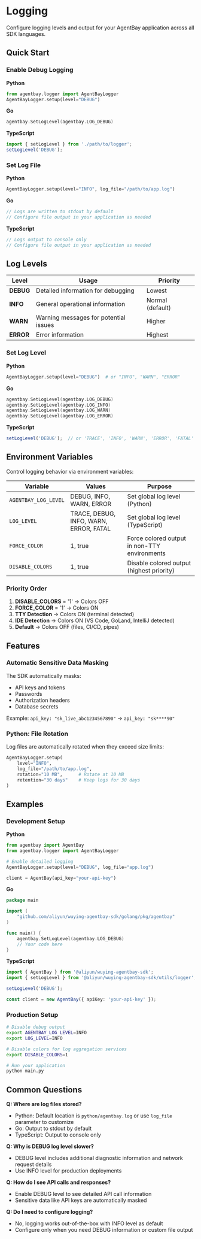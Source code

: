 # Logging

Configure logging levels and output for your AgentBay application across all SDK languages.

## Quick Start

### Enable Debug Logging

**Python**
```python
from agentbay.logger import AgentBayLogger
AgentBayLogger.setup(level="DEBUG")
```

**Go**
```go
agentbay.SetLogLevel(agentbay.LOG_DEBUG)
```

**TypeScript**
```typescript
import { setLogLevel } from './path/to/logger';
setLogLevel('DEBUG');
```

### Set Log File

**Python**
```python
AgentBayLogger.setup(level="INFO", log_file="/path/to/app.log")
```

**Go**
```go
// Logs are written to stdout by default
// Configure file output in your application as needed
```

**TypeScript**
```typescript
// Logs output to console only
// Configure file output in your application as needed
```

## Log Levels

| Level | Usage | Priority |
|-------|-------|----------|
| **DEBUG** | Detailed information for debugging | Lowest |
| **INFO** | General operational information | Normal (default) |
| **WARN** | Warning messages for potential issues | Higher |
| **ERROR** | Error information | Highest |

### Set Log Level

**Python**
```python
AgentBayLogger.setup(level="DEBUG")  # or "INFO", "WARN", "ERROR"
```

**Go**
```go
agentbay.SetLogLevel(agentbay.LOG_DEBUG)
agentbay.SetLogLevel(agentbay.LOG_INFO)
agentbay.SetLogLevel(agentbay.LOG_WARN)
agentbay.SetLogLevel(agentbay.LOG_ERROR)
```

**TypeScript**
```typescript
setLogLevel('DEBUG');  // or 'TRACE', 'INFO', 'WARN', 'ERROR', 'FATAL'
```

## Environment Variables

Control logging behavior via environment variables:

| Variable | Values | Purpose |
|----------|--------|---------|
| `AGENTBAY_LOG_LEVEL` | DEBUG, INFO, WARN, ERROR | Set global log level (Python) |
| `LOG_LEVEL` | TRACE, DEBUG, INFO, WARN, ERROR, FATAL | Set global log level (TypeScript) |
| `FORCE_COLOR` | 1, true | Force colored output in non-TTY environments |
| `DISABLE_COLORS` | 1, true | Disable colored output (highest priority) |

### Priority Order

1. **DISABLE_COLORS** = '1' → Colors OFF
2. **FORCE_COLOR** = '1' → Colors ON
3. **TTY Detection** → Colors ON (terminal detected)
4. **IDE Detection** → Colors ON (VS Code, GoLand, IntelliJ detected)
5. **Default** → Colors OFF (files, CI/CD, pipes)

## Features

### Automatic Sensitive Data Masking

The SDK automatically masks:
- API keys and tokens
- Passwords
- Authorization headers
- Database secrets

Example: `api_key: "sk_live_abc1234567890"` → `api_key: "sk****90"`

### Python: File Rotation

Log files are automatically rotated when they exceed size limits:

```python
AgentBayLogger.setup(
    level="INFO",
    log_file="/path/to/app.log",
    rotation="10 MB",      # Rotate at 10 MB
    retention="30 days"    # Keep logs for 30 days
)
```

## Examples

### Development Setup

**Python**
```python
from agentbay import AgentBay
from agentbay.logger import AgentBayLogger

# Enable detailed logging
AgentBayLogger.setup(level="DEBUG", log_file="app.log")

client = AgentBay(api_key="your-api-key")
```

**Go**
```go
package main

import (
    "github.com/aliyun/wuying-agentbay-sdk/golang/pkg/agentbay"
)

func main() {
    agentbay.SetLogLevel(agentbay.LOG_DEBUG)
    // Your code here
}
```

**TypeScript**
```typescript
import { AgentBay } from '@aliyun/wuying-agentbay-sdk';
import { setLogLevel } from '@aliyun/wuying-agentbay-sdk/utils/logger';

setLogLevel('DEBUG');

const client = new AgentBay({ apiKey: 'your-api-key' });
```

### Production Setup

```bash
# Disable debug output
export AGENTBAY_LOG_LEVEL=INFO
export LOG_LEVEL=INFO

# Disable colors for log aggregation services
export DISABLE_COLORS=1

# Run your application
python main.py
```

## Common Questions

**Q: Where are log files stored?**
- Python: Default location is `python/agentbay.log` or use `log_file` parameter to customize
- Go: Output to stdout by default
- TypeScript: Output to console only

**Q: Why is DEBUG log level slower?**
- DEBUG level includes additional diagnostic information and network request details
- Use INFO level for production deployments

**Q: How do I see API calls and responses?**
- Enable DEBUG level to see detailed API call information
- Sensitive data like API keys are automatically masked

**Q: Do I need to configure logging?**
- No, logging works out-of-the-box with INFO level as default
- Configure only when you need DEBUG information or custom file output
